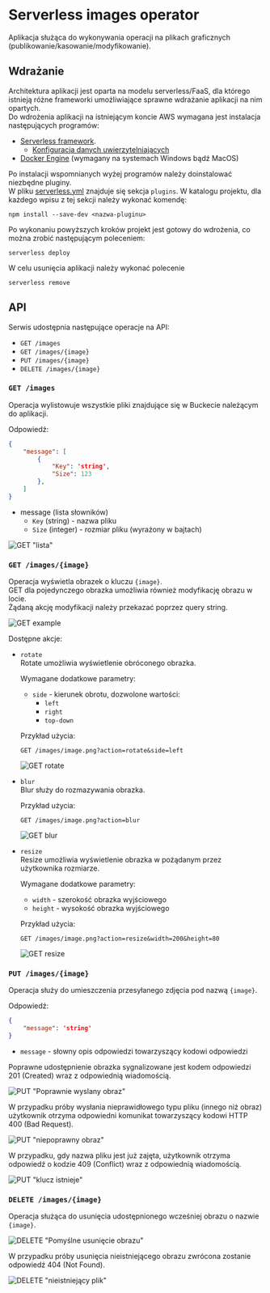 # Serverless images operator

Aplikacja służąca do wykonywania operacji na plikach graficznych (publikowanie/kasowanie/modyfikowanie).

## Wdrażanie

Architektura aplikacji jest oparta na modelu serverless/FaaS, dla którego istnieją różne frameworki umożliwiające sprawne wdrażanie aplikacji na nim opartych.  
Do wdrożenia aplikacji na istniejącym koncie AWS wymagana jest instalacja następujących programów:

- [Serverless framework](https://www.serverless.com/framework/docs/providers/aws/guide/installation/).
  - [Konfiguracja danych uwierzytelniających](https://www.serverless.com/framework/docs/providers/aws/guide/credentials/)
- [Docker Engine](https://docs.docker.com/desktop/) (wymagany na systemach Windows bądź MacOS)

Po instalacji wspomnianych wyżej programów należy doinstalować niezbędne pluginy.  
W pliku [serverless.yml](./serverless.yml) znajduje się sekcja `plugins`. W katalogu projektu, dla każdego wpisu z tej sekcji należy wykonać komendę:

```
npm install --save-dev <nazwa-pluginu>
```

Po wykonaniu powyższych kroków projekt jest gotowy do wdrożenia, co można zrobić następującym poleceniem:

```shell
serverless deploy
```

W celu usunięcia aplikacji należy wykonać polecenie 

```shell
serverless remove
```

## API

Serwis udostępnia następujące operacje na API:

- `GET /images`
- `GET /images/{image}`
- `PUT /images/{image}`
- `DELETE /images/{image}`

### `GET /images`

Operacja wylistowuje wszystkie pliki znajdujące się w Buckecie należącym do aplikacji.

Odpowiedź:

```json
{
    "message": [
        {
            "Key": 'string',
            "Size": 123
        },
    ]
}
```

- message (lista słowników)
  - `Key` (string) - nazwa pliku
  - `Size` (integer) - rozmiar pliku (wyrażony w bajtach)

![GET "lista"](./docs/GET-images.png)

### `GET /images/{image}`

Operacja wyświetla obrazek o kluczu `{image}`.  
GET dla pojedynczego obrazka umożliwia również modyfikację obrazu w locie.  
Żądaną akcję modyfikacji należy przekazać poprzez query string.

![GET example](./docs/GET-example.png)

Dostępne akcje:

- `rotate`  
  Rotate umożliwia wyświetlenie obróconego obrazka.
  
  Wymagane dodatkowe parametry:

  - `side` - kierunek obrotu, dozwolone wartości:
    - `left`
    - `right`
    - `top-down`

  Przykład użycia:

  ```
  GET /images/image.png?action=rotate&side=left
  ```

  ![GET rotate](./docs/GET-example-rotate.png)

- `blur`  
  Blur służy do rozmazywania obrazka.

  Przykład użycia:

  ```
  GET /images/image.png?action=blur
  ```

  ![GET blur](./docs/GET-example-blur.png)

- `resize`  
  Resize umożliwia wyświetlenie obrazka w pożądanym przez użytkownika rozmiarze.

  Wymagane dodatkowe parametry:

  - `width` - szerokość obrazka wyjściowego
  - `height` - wysokość obrazka wyjściowego

  Przykład użycia:

  ```
  GET /images/image.png?action=resize&width=200&height=80
  ```

  ![GET resize](./docs/GET-example-resize.png)

### `PUT /images/{image}`

Operacja służy do umieszczenia przesyłanego zdjęcia pod nazwą `{image}`.

Odpowiedź:

```json
{
    "message": 'string'
}
```

- `message` - słowny opis odpowiedzi towarzyszący kodowi odpowiedzi

Poprawne udostępnienie obrazka sygnalizowane jest kodem odpowiedzi 201 (Created) wraz z odpowiednią wiadomością.

![PUT "Poprawnie wyslany obraz"](./docs/PUT-example.png)

W przypadku próby wysłania nieprawidłowego typu pliku (innego niż obraz) użytkownik otrzyma odpowiedni komunikat towarzyszący kodowi HTTP 400 (Bad Request).

![PUT "niepoprawny obraz"](./docs/PUT-example-bad-request.png)

W przypadku, gdy nazwa pliku jest już zajęta, użytkownik otrzyma odpowiedź o kodzie 409 (Conflict) wraz z odpowiednią wiadomością.

![PUT "klucz istnieje"](./docs/PUT-example-409.png)

### `DELETE /images/{image}`

Operacja służąca do usunięcia udostępnionego wcześniej obrazu o nazwie `{image}`.

![DELETE "Pomyślne usunięcie obrazu"](./docs/DELETE-200.png)

W przypadku próby usunięcia nieistniejącego obrazu zwrócona zostanie odpowiedź 404 (Not Found).

![DELETE "nieistniejący plik"](./docs/DELETE-404.png)
